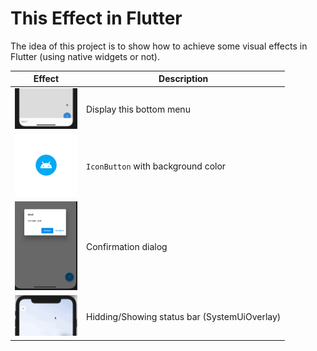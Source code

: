 # This Effect in Flutter

The idea of this project is to show how to achieve some visual effects in Flutter (using native widgets or not).

| Effect | Description |
| ------ | ----------- |
| <a href="effects/showModalBottomSheet"><img src="images/showModalBottomSheet.gif" style="max-width: 100px" /></a> | Display this bottom menu |
| <a href="effects/iconButtonWithCircleBackground"><img src="images/iconButtonWithCircleBackground.png" style="max-width: 100px" /></a> | `IconButton` with background color |
| <a href="effects/showDialog"><img src="images/showDialog.jpg" style="max-width: 100px" /></a> | Confirmation dialog |
| <a href="effects/enableSystemUIOverlays"><img src="images/enableSystemUIOverlays.gif" style="max-width: 100px" /></a> | Hidding/Showing status bar (SystemUiOverlay) |
